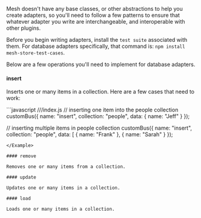 Mesh doesn't have any base classes, or other abstractions to help you create adapters, so
you'll need to follow a few patterns to ensure that whatever adapter you write are interchangeable, and interoperable with other plugins. <br />

Before you begin writing adapters, install the `test suite` associated with them. For database adapters specifically, that command is: `npm install mesh-store-test-cases`. <br />

Below are a few operations you'll need to implement for database adapters.

#### insert

Inserts one or many items in a collection. Here are a few cases that need to work:

<Example runnable="false">
  ```javascript
  ///index.js
  // inserting one item into the people collection
  customBus({ name: "insert", collection: "people", data: { name: "Jeff" } });

  // inserting multiple items in people collection
  customBus({ name: "insert", collection: "people", data: [
    { name: "Frank" },
    { name: "Sarah" }
  });
  ```
</Example>

#### remove

Removes one or many items from a collection.

#### update

Updates one or many items in a collection.

#### load

Loads one or many items in a collection.
